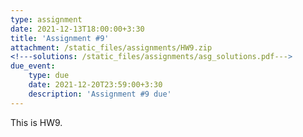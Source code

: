 ```yaml
---
type: assignment
date: 2021-12-13T18:00:00+3:30
title: 'Assignment #9'
attachment: /static_files/assignments/HW9.zip
<!---solutions: /static_files/assignments/asg_solutions.pdf--->
due_event: 
    type: due
    date: 2021-12-20T23:59:00+3:30
    description: 'Assignment #9 due'
---
```

This is HW9.

